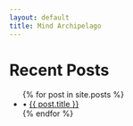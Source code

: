 ```yaml
---
layout: default
title: Mind Archipelago
---
```

# Recent Posts

<ul class="posts">
  {% for post in site.posts %}
    <li>
      <article>
        • <a href="{{ post.url | relative_url }}">{{ post.title }}</a>
      </article>
    </li>
  {% endfor %}
</ul>
